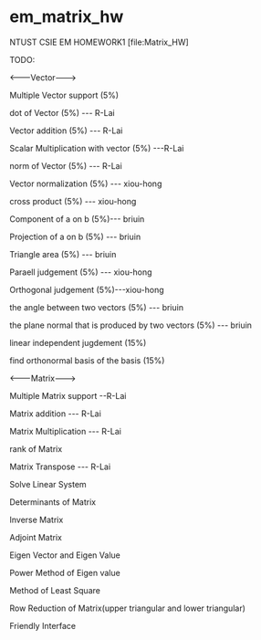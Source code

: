 em_matrix_hw
============

NTUST CSIE EM HOMEWORK1 [file:Matrix_HW]

TODO:

<---Vector--->

Multiple Vector support (5%)

dot of Vector (5%) --- R-Lai

Vector addition (5%) --- R-Lai

Scalar Multiplication with vector (5%) ---R-Lai

norm of Vector (5%) --- R-Lai

Vector normalization (5%) --- xiou-hong

cross product (5%) --- xiou-hong

Component of a on b (5%)--- briuin

Projection of a on b (5%) --- briuin

Triangle area (5%) --- briuin

Paraell judgement (5%) --- xiou-hong

Orthogonal judgement (5%)---xiou-hong

the angle between two vectors (5%) --- briuin

the plane normal that is produced by two vectors (5%) --- briuin

linear independent jugdement (15%)

find orthonormal basis of the basis (15%)

<---Matrix--->

Multiple Matrix support  --R-Lai

Matrix addition  --- R-Lai

Matrix Multiplication  --- R-Lai

rank of Matrix   
 
Matrix Transpose  --- R-Lai

Solve Linear System

Determinants of Matrix

Inverse Matrix

Adjoint Matrix

Eigen Vector and Eigen Value

Power Method of Eigen value

Method of Least Square

Row Reduction of Matrix(upper triangular and lower triangular)

Friendly Interface
